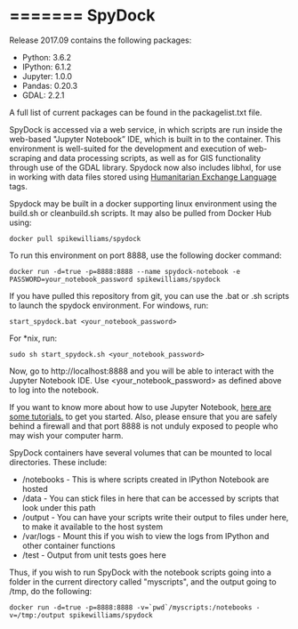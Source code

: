 =======
SpyDock
=======

Release 2017.09 contains the following packages:

- Python: 3.6.2
- IPython: 6.1.2
- Jupyter: 1.0.0
- Pandas: 0.20.3
- GDAL: 2.2.1

A full list of current packages can be found in the packagelist.txt file.

SpyDock is accessed via a web service, in which scripts are run inside the web-based "Jupyter Notebook” IDE, which is built in to the container. This environment is well-suited for the development and execution of web-scraping and data processing scripts, as well as for GIS functionality through use of the GDAL library. Spydock now also includes libhxl, for use in working with data files stored using [Humanitarian Exchange Language][2] tags.

Spydock may be built in a docker supporting linux environment using the build.sh or cleanbuild.sh scripts. It may also be pulled from Docker Hub using:

    docker pull spikewilliams/spydock

To run this environment on port 8888, use the following docker command:

    docker run -d=true -p=8888:8888 --name spydock-notebook -e PASSWORD=your_notebook_password spikewilliams/spydock

If you have pulled this repository from git, you can use the .bat or .sh scripts to launch the spydock environment. For windows, run:

    start_spydock.bat <your_notebook_password>

For *nix, run:

    sudo sh start_spydock.sh <your_notebook_password>

Now, go to http://localhost:8888 and you will be able to interact with the Jupyter Notebook IDE. Use <your_notebook_password> as defined above to log into the notebook.

If you want to know more about how to use Jupyter Notebook, [here are some tutorials.][1] to get you started. Also, please ensure that you are safely behind a firewall and that port 8888 is not unduly exposed to people who may wish your computer harm.

SpyDock containers have several volumes that can be mounted to local directories. These include:

- /notebooks - This is where scripts created in IPython Notebook are hosted
- /data - You can stick files in here that can be accessed by scripts that look under this path
- /output - You can have your scripts write their output to files under here, to make it available to the host system
- /var/logs - Mount this if you wish to view the logs from IPython and other container functions
- /test - Output from unit tests goes here

Thus, if you wish to run SpyDock with the notebook scripts going into a folder in the current directory called "myscripts", and the output going to /tmp, do the following:

    docker run -d=true -p=8888:8888 -v=`pwd`/myscripts:/notebooks -v=/tmp:/output spikewilliams/spydock



  [1]: http://nbviewer.ipython.org/github/ipython/ipython/blob/master/examples/Notebook/Index.ipynb
  [2]: http://hxlstandard.org
